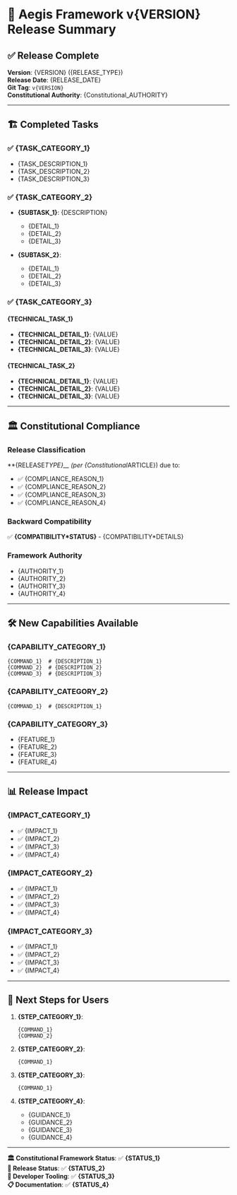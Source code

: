 <!--
@aegisFrameworkVersion: 2.5.0
@intent: Standard template for release documentation
-->

# 🚀 Aegis Framework v{VERSION} Release Summary

## ✅ **Release Complete**

**Version**: {VERSION} ({RELEASE_TYPE})  
**Release Date**: {RELEASE_DATE}  
**Git Tag**: `v{VERSION}`  
**Constitutional Authority**: {Constitutional_AUTHORITY}

---

## 🏗️ **Completed Tasks**

### ✅ {TASK_CATEGORY_1}

- {TASK_DESCRIPTION_1}
- {TASK_DESCRIPTION_2}
- {TASK_DESCRIPTION_3}

### ✅ {TASK_CATEGORY_2}

- __{SUBTASK_1}__: {DESCRIPTION}
  - {DETAIL_1}
  - {DETAIL_2}
  - {DETAIL_3}

- __{SUBTASK_2}__:
  - {DETAIL_1}
  - {DETAIL_2}
  - {DETAIL_3}

### ✅ {TASK_CATEGORY_3}

#### **{TECHNICAL_TASK_1}**

- __{TECHNICAL_DETAIL_1}__: {VALUE}
- __{TECHNICAL_DETAIL_2}__: {VALUE}
- __{TECHNICAL_DETAIL_3}__: {VALUE}

#### **{TECHNICAL_TASK_2}**

- __{TECHNICAL_DETAIL_1}__: {VALUE}
- __{TECHNICAL_DETAIL_2}__: {VALUE}
- __{TECHNICAL_DETAIL_3}__: {VALUE}

---

## 🏛️ **Constitutional Compliance**

### **Release Classification**

**{RELEASE*TYPE}__ (per {Constitutional*ARTICLE}) due to:

- ✅ {COMPLIANCE_REASON_1}
- ✅ {COMPLIANCE_REASON_2}
- ✅ {COMPLIANCE_REASON_3}
- ✅ {COMPLIANCE_REASON_4}

### **Backward Compatibility**

✅ **{COMPATIBILITY*STATUS}** - {COMPATIBILITY*DETAILS}

### **Framework Authority**

- {AUTHORITY_1}
- {AUTHORITY_2}
- {AUTHORITY_3}
- {AUTHORITY_4}

---

## 🛠️ **New Capabilities Available**

### **{CAPABILITY_CATEGORY_1}**

```
{COMMAND_1}  # {DESCRIPTION_1}
{COMMAND_2}  # {DESCRIPTION_2}
{COMMAND_3}  # {DESCRIPTION_3}
```

### **{CAPABILITY_CATEGORY_2}**

```
{COMMAND_1}  # {DESCRIPTION_1}
```

### **{CAPABILITY_CATEGORY_3}**

- {FEATURE_1}
- {FEATURE_2}
- {FEATURE_3}
- {FEATURE_4}

---

## 📊 **Release Impact**

### **{IMPACT_CATEGORY_1}**

- ✅ {IMPACT_1}
- ✅ {IMPACT_2}
- ✅ {IMPACT_3}
- ✅ {IMPACT_4}

### **{IMPACT_CATEGORY_2}**

- ✅ {IMPACT_1}
- ✅ {IMPACT_2}
- ✅ {IMPACT_3}
- ✅ {IMPACT_4}

### **{IMPACT_CATEGORY_3}**

- ✅ {IMPACT_1}
- ✅ {IMPACT_2}
- ✅ {IMPACT_3}
- ✅ {IMPACT_4}

---

## 🎯 **Next Steps for Users**

1. __{STEP_CATEGORY_1}__:

   ```
   {COMMAND_1}
   {COMMAND_2}
   ```

2. __{STEP_CATEGORY_2}__:

   ```
   {COMMAND_1}
   ```

3. __{STEP_CATEGORY_3}__:

   ```
   {COMMAND_1}
   ```

4. __{STEP_CATEGORY_4}__:
   - {GUIDANCE_1}
   - {GUIDANCE_2}
   - {GUIDANCE_3}
   - {GUIDANCE_4}

---

**🏛️ Constitutional Framework Status**: ✅ **{STATUS_1}**  
**🚀 Release Status**: ✅ **{STATUS_2}**  
**🔧 Developer Tooling**: ✅ **{STATUS_3}**  
**📋 Documentation**: ✅ **{STATUS_4}**
